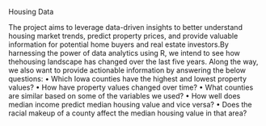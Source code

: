 Housing Data

The project aims to leverage data-driven insights to better understand housing market trends, predict property prices, and provide valuable information for potential home buyers 
and real estate investors.By harnessing the power of data analytics using R, we intend to see how thehousing landscape has changed over the last five years. 
Along the way, we also want to provide actionable information by answering the below questions: 
• Which Iowa counties have the highest and lowest property values? 
• How have property values changed over time? 
• What counties are similar based on some of the variables we used?
• How well does median income predict median housing value and vice versa? 
• Does the racial makeup of a county affect the median housing value in that area?


